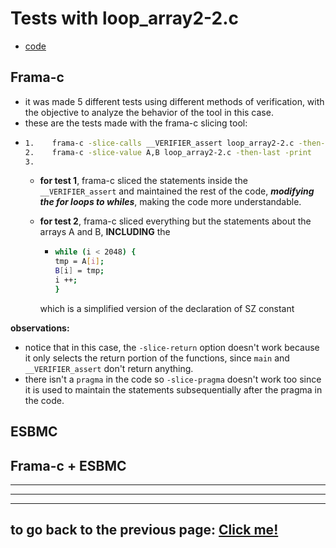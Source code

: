 # **Tests with loop_array2-2.c**

-   [code](/tests/loop_tests/loop_array2-2.c)

## **Frama-c**

-   it was made 5 different tests using different methods of verification, with the objective to analyze the behavior of the tool in this case.
-   these are the tests made with the frama-c slicing tool:
-   ```bash
    1.    frama-c -slice-calls __VERIFIER_assert loop_array2-2.c -then-last -print
    2.    frama-c -slice-value A,B loop_array2-2.c -then-last -print
    3.
    ```
    -   **for test 1**, frama-c sliced the statements inside the `__VERIFIER_assert` and maintained the rest of the code, **_modifying the for loops to whiles_**, making the code more understandable.
    -   **for test 2**, frama-c sliced everything but the statements about the arrays A and B, **INCLUDING** the
    
        -   ```bash
			while (i < 2048) {
			tmp = A[i];
			B[i] = tmp;
			i ++;
			}
			```

		which is a simplified version of the declaration of SZ constant

**observations:**

-   notice that in this case, the `-slice-return` option doesn't work because it only selects the return portion of the functions, since `main` and `__VERIFIER_assert` don't return anything.
-   there isn't a `pragma` in the code so `-slice-pragma` doesn't work too since it is used to maintain the statements subsequentially after the pragma in the code.

## **ESBMC**

## **Frama-c + ESBMC**
---

---

---

## to go back to the previous page: [Click me!](../../../README.md)
